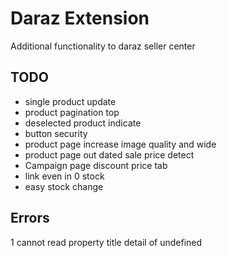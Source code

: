 # Daraz Extension
Additional functionality to daraz seller center

## TODO
- single product update
- product pagination top 
- deselected product indicate
- button security
- product page increase image quality and wide
- product page out dated sale price detect 
- Campaign page discount price tab 
- link even in 0 stock
- easy stock change


## Errors
1 cannot read property title detail of undefined